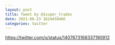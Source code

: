 ```yaml
--- 
layout: post 
title: Tweet by @1super_trades 
date: 2021-06-23 1624450466 
categories: twitter 
--- 
```

https://twitter.com/o/status/1407673168337190912